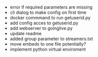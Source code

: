 - error if required parameters are missing
- cli dialog to make config on first time
- docker commmand to run getuserid.py
- add config acces to getuserid.py
- add webserver to goinglive.py
- update readme
- added group parameter to streamers.txt
- move embeds to one file potentially?
- implement python virtual enviroment